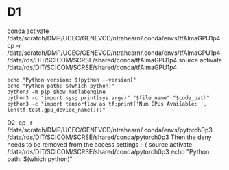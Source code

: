 



# D1
conda activate /data/scratch/DMP/UCEC/GENEVOD/ntrahearn/.conda/envs/tfAlmaGPU1p4
cp -r /data/scratch/DMP/UCEC/GENEVOD/ntrahearn/.conda/envs/tfAlmaGPU1p4 /data/rds/DIT/SCICOM/SCRSE/shared/conda/tfAlmaGPU1p4
source activate /data/rds/DIT/SCICOM/SCRSE/shared/conda/tfAlmaGPU1p4
```
echo "Python version: $(python --version)"
echo "Python path: $(which python)"        
python3 -m pip show matlabengine
python3 -c "import sys; print(sys.argv)" "$file_name" "$code_path"           
python3 -c "import tensorflow as tf;print('Num GPUs Available: ', len(tf.test.gpu_device_name()))"
```

D2: 
cp -r /data/scratch/DMP/UCEC/GENEVOD/ntrahearn/.conda/envs/pytorch0p3 /data/rds/DIT/SCICOM/SCRSE/shared/conda/pytorch0p3
Then the deny needs to be removed from the access settings :-(
source activate /data/rds/DIT/SCICOM/SCRSE/shared/conda/pytorch0p3
echo "Python path: $(which python)"

